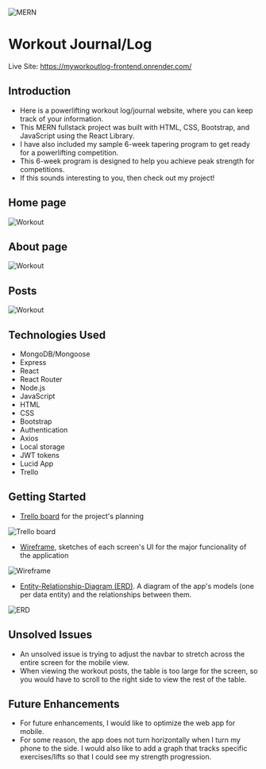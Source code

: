 ![MERN](https://res.cloudinary.com/ddl0mgnds/image/upload/v1680737412/workout/MERN_gntm48.png)

# Workout Journal/Log

Live Site: https://myworkoutlog-frontend.onrender.com/

## Introduction


- Here is a powerlifting workout log/journal website, where you can keep track of your information. 
- This MERN fullstack project was built with HTML, CSS, Bootstrap, and JavaScript using the React Library. 
- I have also included my sample 6-week tapering program to get ready for a powerlifting competition. 
- This 6-week program is designed to help you achieve peak strength for competitions. 
- If this sounds interesting to you, then check out my project!

## Home page

![Workout](https://res.cloudinary.com/ddl0mgnds/image/upload/v1680715224/workout/home_ev2aii.jpg)

## About page

![Workout](https://res.cloudinary.com/ddl0mgnds/image/upload/v1680715224/workout/about1_spzakx.jpg)

## Posts

![Workout](https://res.cloudinary.com/ddl0mgnds/image/upload/v1680715223/workout/posts1_feqxat.jpg)

## Technologies Used

- MongoDB/Mongoose
- Express
- React
- React Router
- Node.js
- JavaScript
- HTML
- CSS
- Bootstrap
- Authentication
- Axios
- Local storage
- JWT tokens
- Lucid App
- Trello

## Getting Started

- [Trello board](https://trello.com/invite/b/C6HonRzK/ATTI2dba90d40b2b4cf3fd344bbd15d3f31608073DF5/fs-workout-log) for the project's planning

![Trello board](https://res.cloudinary.com/ddl0mgnds/image/upload/v1680717430/workout/trello_zefh76.jpg)

- [Wireframe](https://lucid.app/lucidchart/a2a2b62a-d19a-495e-ad43-28136ad5dc91/edit?invitationId=inv_398f6ad8-7c33-4790-a97a-554c4a3f3959&page=0_0#), sketches of each screen's UI for the major funcionality of the application

![Wireframe](https://res.cloudinary.com/ddl0mgnds/image/upload/v1680717430/workout/wireframe_vjpdhs.jpg)

- [Entity-Relationship-Diagram (ERD)](https://lucid.app/lucidchart/9687927b-ddae-4c27-9754-b9c16f4a3305/edit?page=0_0&invitationId=inv_efc94f68-efd1-4c90-b622-78f4e17d0ffa#). A diagram of the app's models (one per data entity) and the relationships between them.

![ERD](https://res.cloudinary.com/ddl0mgnds/image/upload/v1680717430/workout/erd_fwyynr.jpg)

## Unsolved Issues

- An unsolved issue is trying to adjust the navbar to stretch across the entire screen for the mobile view. 
- When viewing the workout posts, the table is too large for the screen, so you would have to scroll to the right side to view the rest of the table.

## Future Enhancements

- For future enhancements, I would like to optimize the web app for mobile. 
- For some reason, the app does not turn horizontally when I turn my phone to the side. I would also like to add a graph that tracks specific exercises/lifts so that I could see my strength progression.
